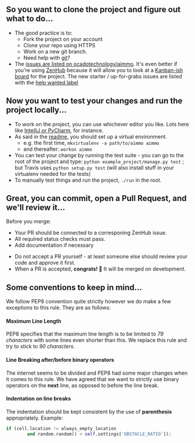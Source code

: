 ## So you want to **clone** the project and figure out **what** to do...
* The good practice is to: 
    * Fork the project on your account
    * Clone your repo using HTTPS
    * Work on a new git branch.
    * Need help with [git](https://git-scm.com/docs/gittutorial)?
* The [issues are listed on ocadotechnology/aimmo](https://github.com/ocadotechnology/aimmo/issues). 
It's even better if you're using [ZenHub](https://www.zenhub.com/) because it will allow you to look at a [Kanban-ish board](https://github.com/ocadotechnology/aimmo/issues#boards) for the project.
The new starter / up-for-grabs issues are listed with the [help wanted label](https://github.com/ocadotechnology/aimmo/labels/help%20wanted)

## Now you want to **test** your changes and **run** the project locally...
* To work on the project, you can use whichever editor you like. Lots here like [IntelliJ or PyCharm](https://www.jetbrains.com/), for instance.
* As said in the [readme](https://github.com/ocadotechnology/aimmo), you should set up a virtual environment. 
    * e.g. the first time, `mkvirtualenv -a path/to/aimmo aimmo`
    * and thereafter: `workon aimmo`
* You can test your change by running the test suite - you can go to the root of the project and type: `python example_project/manage.py test` ; but Travis uses `python setup.py test` (will also install stuff in your virtualenv needed for the tests)
* To manually test things and run the project, `./run` in the root.

## Great, you can **commit**, open a **Pull Request**, and we'll **review** it...

Before you merge:
- Your PR should be connected to a corresponing ZenHub issue.
- All required status checks must pass.
- Add documentation if necessary

* Do not accept a PR yourself - at least someone else should review your code and approve it first.
* When a PR is accepted, **congrats! 🎉** It will be merged on development.

## Some conventions to keep in mind...
We follow PEP8 convention quite strictly however we do make a few exceptions to this rule. They are as follows:

#### Maximum Line Length
PEP8 specifies that the maximum line length is to be limited to *79 characters* with some lines even shorter than this. We replace this rule and try to stick to *90 characters*.

#### Line Breaking after/before binary operators
The internet seems to be divided and PEP8 had some major changes when it comes to this rule. We have agreed that we want to strictly use binary operators on the **next** line, as opposed to before the line break.

#### Indentation on line breaks
The indentation should be kept consistent by the use of **parenthesis** appropriately. Example:
```python
if (cell.location != always_empty_location
        and random.random() < self.settings['OBSTACLE_RATIO']):
```
